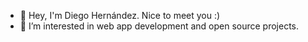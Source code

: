 - 👋 Hey, I'm Diego Hernández. Nice to meet you :)
- 👀 I’m interested in web app development and open source projects.

<!---
diegohh0411/diegohh0411 is a ✨ special ✨ repository because its `README.md` (this file) appears on your GitHub profile.
You can click the Preview link to take a look at your changes.
--->
